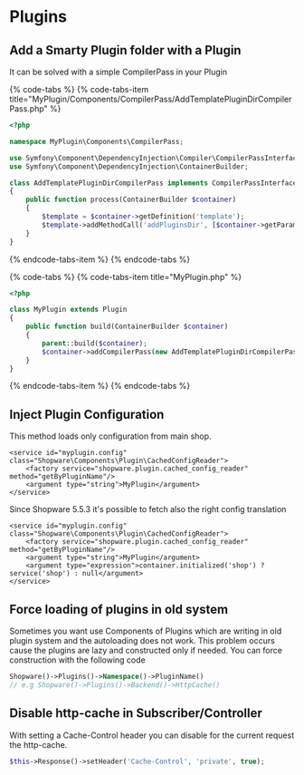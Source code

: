 # Plugins

## Add a Smarty Plugin folder with a Plugin

It can be solved with a simple CompilerPass in your Plugin

{% code-tabs %}
{% code-tabs-item title="MyPlugin/Components/CompilerPass/AddTemplatePluginDirCompilerPass.php" %}
```php
<?php

namespace MyPlugin\Components\CompilerPass;

use Symfony\Component\DependencyInjection\Compiler\CompilerPassInterface;
use Symfony\Component\DependencyInjection\ContainerBuilder;

class AddTemplatePluginDirCompilerPass implements CompilerPassInterface
{
    public function process(ContainerBuilder $container)
    {
        $template = $container->getDefinition('template');
        $template->addMethodCall('addPluginsDir', [$container->getParameter('my_plugin.my_parameter_to_folder')]);
    }
}
```
{% endcode-tabs-item %}
{% endcode-tabs %}

{% code-tabs %}
{% code-tabs-item title="MyPlugin.php" %}
```php
<?php

class MyPlugin extends Plugin
{
    public function build(ContainerBuilder $container)
    {
        parent::build($container);
        $container->addCompilerPass(new AddTemplatePluginDirCompilerPass());
    }
}
```
{% endcode-tabs-item %}
{% endcode-tabs %}

## Inject Plugin Configuration

This method loads only configuration from main shop.

```markup
<service id="myplugin.config" class="Shopware\Components\Plugin\CachedConfigReader">
    <factory service="shopware.plugin.cached_config_reader" method="getByPluginName"/>
    <argument type="string">MyPlugin</argument>
</service>
```

Since Shopware 5.5.3 it's possible to fetch also the right config translation

```markup
<service id="myplugin.config" class="Shopware\Components\Plugin\CachedConfigReader">
    <factory service="shopware.plugin.cached_config_reader" method="getByPluginName"/>
    <argument type="string">MyPlugin</argument>
    <argument type="expression">container.initialized('shop') ? service('shop') : null</argument>
</service>
```

## Force loading of plugins in old system

Sometimes you want use Components of Plugins which are writing in old plugin system and the autoloading does not work. This problem occurs cause the plugins are lazy and constructed only if needed. You can force construction with the following code

```php
Shopware()->Plugins()->Namespace()->PluginName()
// e.g Shopware()->Plugins()->Backend()->HttpCache()
```

## Disable http-cache in Subscriber/Controller

With setting a Cache-Control header you can disable for the current request the http-cache.

```php
$this->Response()->setHeader('Cache-Control', 'private', true);
```

